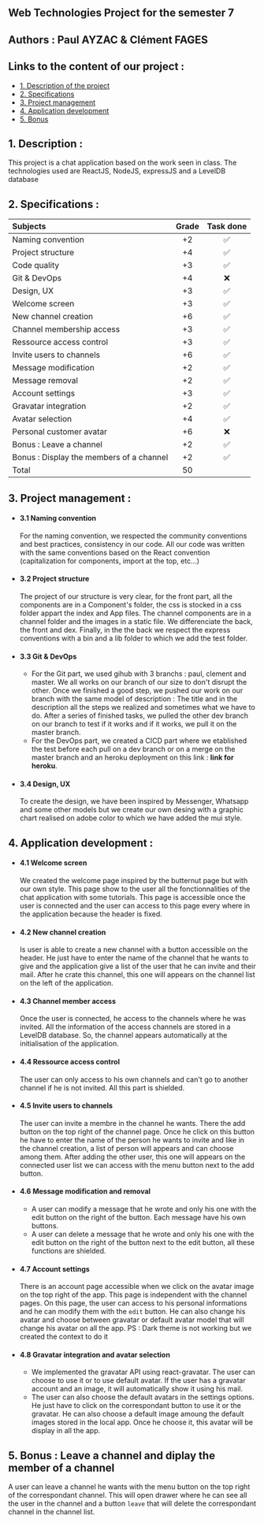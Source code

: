 ## Web Technologies Project for the semester 7
## Authors : Paul AYZAC & Clément FAGES
## Links to the content of our project :
- [1. Description of the project](#1-description-)
- [2. Specifications](#2-specifications-)
- [3. Project management](#3-project-management-)
- [4. Application development](#4-application-development-)
- [5. Bonus](#5-bonus-)

## 1. Description :
This project is a chat application based on the work seen in class. The technologies used are ReactJS, NodeJS, expressJS and a LevelDB database
## 2. Specifications :
| Subjects                                                        | Grade |      Task done     |
| :-------------------------------------------------------------- | :---: | :----------------: |
| Naming convention                                               |  +2   | :white_check_mark: |
| Project structure                                               |  +4   | :white_check_mark: |
| Code quality                                                    |  +3   | :white_check_mark: |
| Git & DevOps                                                    |  +4   |         :x:        |
| Design, UX                                                      |  +3   | :white_check_mark: |
| Welcome screen                                                  |  +3   | :white_check_mark: |
| New channel creation                                            |  +6   | :white_check_mark: |
| Channel membership access                                       |  +3   | :white_check_mark: |
| Ressource access control                                        |  +3   | :white_check_mark: |
| Invite users to channels                                        |  +6   | :white_check_mark: |
| Message modification                                            |  +2   | :white_check_mark: |
| Message removal                                                 |  +2   | :white_check_mark: |
| Account settings                                                |  +3   | :white_check_mark: |
| Gravatar integration                                            |  +2   | :white_check_mark: |
| Avatar selection                                                |  +4   | :white_check_mark: |   
| Personal customer avatar                                        |  +6   |         :x:        |
| Bonus : Leave a channel                                         |  +2   | :white_check_mark: |
| Bonus : Display the members of a channel                        |  +2   | :white_check_mark: |
| Total                                                           |  50   |

## 3. Project management :
* #### 3.1 Naming convention
    For the naming convention, we respected the community conventions and best practices, consistency in our code. All our code was written with the same conventions based on the React convention (capitalization for components, import at the top, etc...)
* #### 3.2 Project structure
    The project of our structure is very clear, for the front part, all the components are in a Component's folder, the css is stocked in a css folder appart the index and App files. The channel components are in a channel folder and the images in a static file. We differenciate the back, the front and dex. Finally, in the the back we respect the express conventions with a bin and a lib folder to which we add the test folder.
* #### 3.3 Git & DevOps
    * For the Git part, we used gihub with 3 branchs : paul, clement and master. We all works on our branch of our size to don't disrupt the other. Once we finished a good step, we pushed our work on our branch with the same model of description : The title and in the description all the steps we realized and sometimes what we have to do. After a series of finished tasks, we pulled the other dev branch on our branch to test if it works and if it works, we pull it on the master branch.
    * For the DevOps part, we created a CICD part where we etablished the test before each pull on a dev branch or on a merge on the master branch and an heroku deployment on this link : **link for heroku**.
* #### 3.4 Design, UX
    To create the design, we have been inspired by Messenger, Whatsapp and some other models but we create our own desing with a graphic chart realised on adobe color to which we have added the mui style.

## 4. Application development : 
* #### 4.1 Welcome screen
    We created the welcome page inspired by the butternut page but with our own style. This page show to the user all the fonctionnalities of the chat application with some tutorials. This page is accessible once the user is connected and the user can access to this page every where in the application because the header is fixed.
* #### 4.2 New channel creation
    Is user is able to create a new channel with a button accessible on the header. He just have to enter the name of the channel that he wants to give and the application give a list of the user that he can invite and their mail. After he crate this channel, this one will appears on the channel list on the left of the application.
* #### 4.3 Channel member access
    Once the user is connected, he access to the channels where he was invited. All the information of the access channels are stored in a LevelDB database. So, the channel appears automatically at the initialisation of the application.
* #### 4.4 Ressource access control
    The user can only access to his own channels and can't go to another channel if he is not invited. All this part is shielded.
* #### 4.5 Invite users to channels
    The user can invite a membre in the channel he wants. There the add button on the top right of the channel page. Once he click on this button he have to enter the name of the person he wants to invite and like in the channel creation, a list of person will appears and can choose among them. After adding the other user, this one will appears on the connected user list we can access with the menu button next to the add button.
* #### 4.6 Message modification and removal
    * A user can modify a message that he wrote and only his one with the edit button on the right of the button. Each message have his own buttons.
    * A user can delete a message that he wrote and only his one with the edit button on the right of the button next to the edit button, all these functions are shielded.
* #### 4.7 Account settings 
    There is an account page accessible when we click on the avatar image on the top right of the app. This page is independent with the channel pages. On this page, the user can access to his personal informations and he can modify them with the `edit` button. He can also change his avatar and choose between gravatar or default avatar model that will change his avatar on all the app. 
    PS : Dark theme is not working but we created the context to do it
* #### 4.8 Gravatar integration and avatar selection
    * We implemented the gravatar API using react-gravatar. The user can choose to use it or to use default avatar. If the user has a gravatar account and an image, it will automatically show it using his mail.
    * The user can also choose the default avatars in the settings options. He just have to click on the correspondant button to use it or the gravatar. He can also choose a default image amoung the default images stored in the local app. Once he choose it, this avatar will be display in all the app.

## 5. Bonus : Leave a channel and diplay the member of a channel
A user can leave a channel he wants with the menu button on the top right of the correspondant channel. This will open drawer where he can see all the user in the channel and a button `leave` that will delete the correspondant channel in the channel list.





